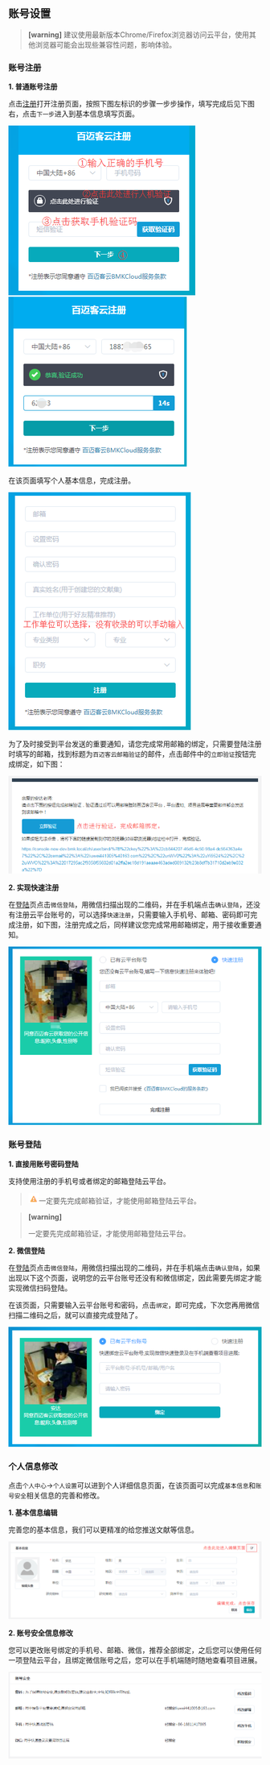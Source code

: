 ## 账号设置

> **[warning]** 建议使用最新版本Chrome/Firefox浏览器访问云平台，使用其他浏览器可能会出现些兼容性问题，影响体验。

### 账号注册
**1. 普通账号注册**

点击[注册](https://international.biocloud.net/zh/user/register)打开注册页面，按照下图左标识的步骤一步步操作，填写完成后见下图右，点击`下一步`进入到基本信息填写页面。

![register-1](./img/register-1.png) ![register-2](./img/register-2.png)

在该页面填写个人基本信息，完成注册。

![register-3](./img/register-3.png)

为了及时接受到平台发送的重要通知，请您完成常用邮箱的绑定，只需要登陆注册时填写的邮箱，找到标题为`百迈客云邮箱验证`的邮件，点击邮件中的`立即验证`按钮完成绑定，如下图：

![email-bind](./img/email-bind.png)

**2. 实现快速注册**

在[登陆](https://international.biocloud.net/zh/user/login)页点击`微信登陆`，用微信扫描出现的二维码，并在手机端点击`确认登陆`，还没有注册云平台账号的，可以选择`快速注册`，只需要输入手机号、邮箱、密码即可完成注册，如下图，注册完成之后，同样建议您完成常用邮箱绑定，用于接收重要通知。

![register-4](./img/register-4.png)
### 账号登陆
**1. 直接用账号密码登陆**

支持使用注册的手机号或者绑定的邮箱登陆云平台。

> ![warn](../basic-img/warning.png)一定要先完成邮箱验证，才能使用邮箱登陆云平台。

> **[warning]**
>
> 一定要先完成邮箱验证，才能使用邮箱登陆云平台。

**2. 微信登陆**

在[登陆](https://international.biocloud.net/zh/user/login)页点击`微信登陆`，用微信扫描出现的二维码，并在手机端点击`确认登陆`，如果出现以下这个页面，说明您的云平台账号还没有和微信绑定，因此需要先绑定才能实现微信扫码登陆。

在该页面，只需要输入云平台账号和密码，点击`绑定`，即可完成，下次您再用微信扫描二维码之后，就可以直接完成登陆了。

![wechat-bind](./img/wechat-bind.png)

### 个人信息修改

点击`个人中心`->`个人设置`可以进到个人详细信息页面，在该页面可以完成`基本信息`和`账号安全`相关信息的完善和修改。

**1. 基本信息编辑**

完善您的基本信息，我们可以更精准的给您推送文献等信息。

![basic-infor-edit](./img/basic-infor-edit.png)

**2. 账号安全信息修改**

您可以更改账号绑定的手机号、邮箱、微信，推荐全部绑定，之后您可以使用任何一项登陆云平台，且绑定微信账号之后，您可以在手机端随时随地查看项目进展。

![account-safe](./img/account-safe.png)

